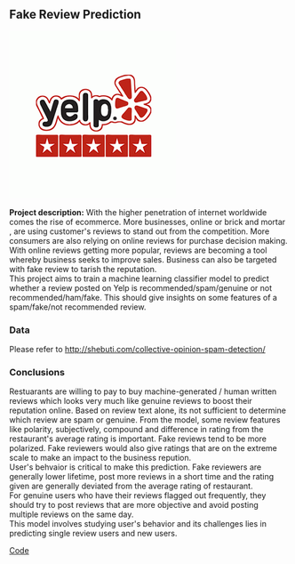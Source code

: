 ## Fake Review Prediction 
<img src="images/yelp.gif?raw=true"/>

**Project description:** 
With the higher penetration of internet worldwide comes the rise of ecommerce. More businesses, online or brick and mortar , are using customer's reviews to stand out from the competition. More consumers are also relying on online reviews for purchase decision making.
<br>
With online reviews getting more popular, reviews are becoming a tool whereby business seeks to improve sales. Business can also be targeted with fake review to tarish the reputation.
<br>
This project aims to train a machine learning classifier model to predict whether a review posted on Yelp is recommended/spam/genuine or not recommended/ham/fake. This should give insights on some features of a spam/fake/not recommended review.

### Data

Please refer to http://shebuti.com/collective-opinion-spam-detection/

### Conclusions

Restuarants are willing to pay to buy machine-generated / human written reviews which looks very much like genuine reviews to boost their reputation online. Based on review text alone, its not sufficient to determine which review are spam or genuine.
From the model, some review features like polarity, subjectively, compound and difference in rating from the restaurant's average rating is important. Fake reviews tend to be more polarized. Fake reviewers would also give ratings that are on the extreme scale to make an impact to the business repution.
<br>
User's behvaior is critical to make this prediction. Fake reviewers are generally lower lifetime, post more reviews in a short time and the rating given are generally deviated from the average rating of restaurant.
<br>
For genuine users who have their reviews flagged out frequently, they should try to post reviews that are more objective and avoid posting multiple reviews on the same day.
<br>
This model involves studying user's behavior and its challenges lies in predicting single review users and new users.


[Code](https://github.com/tayjx1987/Capstone)

